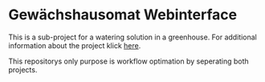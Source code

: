 # Gewächshausomat Webinterface  
This is a sub-project for a watering
solution in a greenhouse. For additional information about the project
klick [here](https://github.com/bendixsonnenberg/watering_controller).  
  
This repositorys only purpose is workflow optimation by seperating both projects.